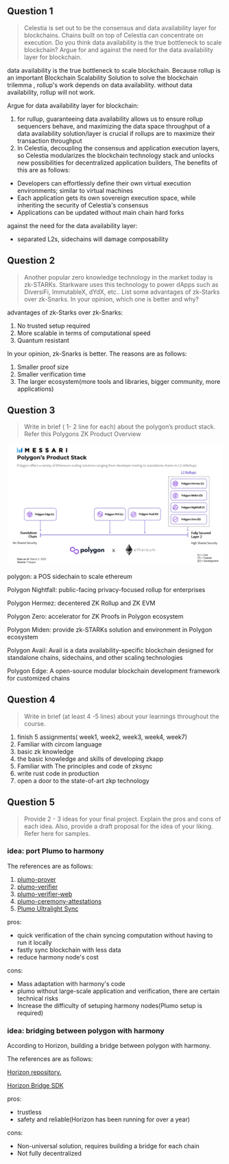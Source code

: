 
## Question 1

>  Celestia is set out to be the consensus and data availability layer for blockchains. Chains built on top of Celestia can concentrate on execution. Do you think data availability is the true bottleneck to scale blockchain? Argue for and against the need for the data availability layer for blockchain.

<!--
https://medium.com/blockchain-capital-blog/wtf-is-data-availability-80c2c95ded0f
https://github.com/celestiaorg
https://coinyuppie.com/why-is-data-availability-critical-to-blockchain-scaling/
https://medium.com/zeroknowledge/data-availability-scaling-blockchains-852f9a54fe54
https://blog.celestia.org/ethereum-off-chain-data-availability-landscape/
-->

data availability is the true bottleneck to scale blockchain. Because rollup is an important Blockchain Scalability Solution to solve the blockchain trilemma , rollup's work depends on data availability. without data availability, rollup will not work.

Argue for data availability layer for blockchain:

1. for rullup, guaranteeing data availability allows us to ensure rollup sequencers behave, and maximizing the data space throughput of a data availability solution/layer is crucial if rollups are to maximize their transaction throughput
2. In Celestia, decoupling the consensus and application execution layers, so Celestia modularizes the blockchain technology stack and unlocks new possibilities for decentralized application builders, The benefits of this are as follows:

- Developers can effortlessly define their own virtual execution environments; similar to virtual machines
- Each application gets its own sovereign execution space, while inheriting the security of Celestia's consensus
- Applications can be updated without main chain hard forks

against the need for the data availability layer:

- separated L2s, sidechains will damage composability

## Question 2

>  Another popular zero knowledge technology in the market today is zk-STARKs. Starkware uses this technology to power dApps such as DiversiFi, ImmutableX, dYdX, etc.. List some advantages of zk-Starks over zk-Snarks. In your opinion, which one is better and why?

<!--
https://101blockchains.com/zksnarks-vs-zkstarks
https://www.reddit.com/r/ethereum/comments/s0j8jo/zk_technology_comparison_zksnarks_loopring_vs/
zk-Starks vs zk-Snarks
技术属性
生态
安全是第一等公民。
 -->
advantages of zk-Starks over zk-Snarks:

1.  No trusted setup required
2.  More scalable in terms of computational speed
3.  Quantum resistant

In your opinion, zk-Snarks is better. The reasons are as follows:

1. Smaller proof size
2. Smaller verification time
3. The larger ecosystem(more tools and libraries, bigger community, more applications)

<!-- ![](zk-snarks-vs-zk-starks.png) -->

## Question 3

> Write in brief ( 1- 2 line for each) about the polygon’s product stack. Refer this Polygons ZK Product Overview

<!--
https://messari.io/article/polygon-a-multi-sided-approach-to-zk-scaling
 -->

![](ploygon-product-stack.webp)

polygon: a POS sidechain to scale ethereum

Polygon Nightfall: public-facing privacy-focused rollup for enterprises

Polygon Hermez: decentered ZK Rollup and ZK EVM

Polygon Zero:  accelerator for ZK Proofs in Polygon ecosystem

Polygon Miden: provide zk-STARKs solution and environment in Polygon ecosystem

Polygon Avail: Avail is a data availability-specific blockchain designed for standalone chains, sidechains, and other scaling technologies

Polygon Edge:  A open-source modular blockchain development framework for customized chains  

<!-- Polygon Studios: blockchain games Studios -->


## Question 4

> Write in brief (at least 4 -5 lines) about your learnings throughout the course.

1. finish 5 assignments( week1, week2, week3, week4, week7)
2. Familiar with circom language
3. basic zk knowledge
4. the basic knowledge and skills of developing zkapp
5. Familiar with The  principles and code  of zksync
6. write rust code in production
7. open a door to the state-of-art zkp technology


## Question 5

>  Provide 2 - 3 ideas for your final project. Explain the pros and cons of each idea. Also, provide a draft proposal for the idea of your liking. Refer here for samples.

<!--
https://talk.harmony.one/c/funding-proposals/zkdao/84

https://github.com/celo-org/plumo-prover

https://www.youtube.com/watch?v=2e0XpWgFKLg

 -->

### idea: port Plumo to harmony

The references are as follows:

1. [plumo-prover](https://github.com/celo-org/plumo-prover)
2. [plumo-verifier](https://github.com/celo-org/plumo-verifier)
3. [plumo-verifier-web](https://github.com/celo-org/plumo-verifier-web)
4. [plumo-ceremony-attestations](https://github.com/celo-org/plumo-ceremony-attestations)
5. [Plumo Ultralight Sync](https://docs.celo.org/celo-codebase/protocol/plumo)

pros:

- quick verification of the chain syncing computation without having to run it locally
- fastly sync blockchain with less data
- reduce harmony node's cost


cons:

- Mass adaptation with harmony's code
- plumo without large-scale application and verification, there are certain technical risks
- Increase the difficulty of setuping harmony nodes(Plumo setup is required)




### idea: bridging between polygon with  harmony

According to Horizon,  building a bridge between polygon with harmony.

The references are as follows:

[Horizon repository.](https://github.com/harmony-one/horizon)

[Horizon Bridge SDK](https://github.com/harmony-one/ethhmy-bridge.sdk)


pros:

- trustless
- safety and reliable(Horizon has been running for over a year)

cons:

- Non-universal solution, requires building a bridge for each chain
- Not fully decentralized
